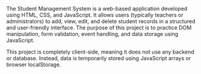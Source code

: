 The Student Management System is a web-based application developed using HTML, CSS, and JavaScript. It allows users (typically teachers or administrators) to add, view, edit, and delete student records in a structured and user-friendly interface. The purpose of this project is to practice DOM manipulation, form validation, event handling, and data storage using JavaScript.

This project is completely client-side, meaning it does not use any backend or database. Instead, data is temporarily stored using JavaScript arrays or browser localStorage.

